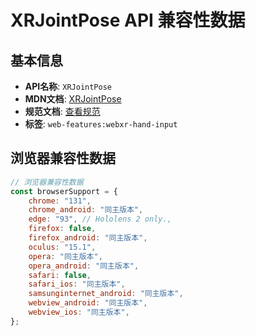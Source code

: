# XRJointPose API 兼容性数据

## 基本信息

- **API名称**: `XRJointPose`
- **MDN文档**: [XRJointPose](https://developer.mozilla.org/docs/Web/API/XRJointPose)
- **规范文档**: [查看规范](https://immersive-web.github.io/webxr-hand-input/#xrjointpose-interface)
- **标签**: `web-features:webxr-hand-input`

## 浏览器兼容性数据

```javascript
// 浏览器兼容性数据
const browserSupport = {
    chrome: "131",
    chrome_android: "同主版本",
    edge: "93", // Hololens 2 only.,
    firefox: false,
    firefox_android: "同主版本",
    oculus: "15.1",
    opera: "同主版本",
    opera_android: "同主版本",
    safari: false,
    safari_ios: "同主版本",
    samsunginternet_android: "同主版本",
    webview_android: "同主版本",
    webview_ios: "同主版本",
};

```

